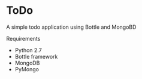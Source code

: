 ToDo
====

A simple todo application using Bottle and MongoBD

Requirements 

* Python 2.7
* Bottle framework
* MongoDB
* PyMongo